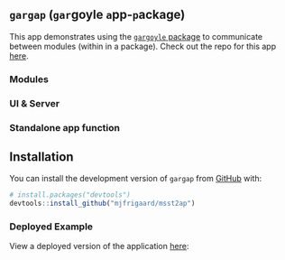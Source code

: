 ## `gargap` (`gar`goyle `a`pp-`p`ackage)

This app demonstrates using the [`gargoyle`
package](https://github.com/ColinFay/gargoyle) to communicate between modules (within in
a package). Check out the repo for this app [here](https://github.com/mjfrigaard/msst2ap).

### Modules


### UI & Server


### Standalone app function


## Installation

You can install the development version of `gargap` from
[GitHub](https://github.com/) with:

``` r
# install.packages("devtools")
devtools::install_github("mjfrigaard/msst2ap")
```

### Deployed Example

View a deployed version of the application
[here](https://mjfrigaard.shinyapps.io/garmsst2ap/):
